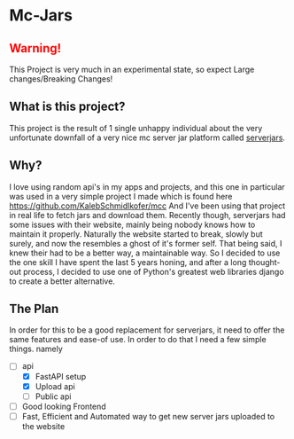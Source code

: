 # Mc-Jars

## <span style="color:red">Warning!</span>

This Project is very much in an experimental state,
so expect Large changes/Breaking Changes!

## What is this project?

This project is the result of 1 single unhappy individual
about the very unfortunate downfall of a very nice mc server
jar platform called [serverjars](https://serverjars.com).

## Why?

I love using random api's in my apps and projects, and this
one in particular was used in a very simple project I made
which is found here https://github.com/KalebSchmidlkofer/mcc
And I've been using that project in real life to fetch jars
and download them. Recently though, serverjars had some issues
with their website, mainly being nobody knows how to maintain
it properly. Naturally the website started to break, slowly but
surely, and now the resembles a ghost of it's former self.
That being said, I knew their had to be a better way, a maintainable
way. So I decided to use the one skill I have spent the last 5 years
honing, and after a long thought-out process, I decided to use one of 
Python's greatest web libraries django to create a better alternative.

## The Plan

In order for this to be a good replacement for serverjars, it need to offer
the same features and ease-of use. In order to do that I need a few simple things.
namely

- [ ] api
  - [X] FastAPI setup
  - [X] Upload api
  - [ ] Public api
- [ ] Good looking Frontend
- [ ] Fast, Efficient and Automated way to get new server jars uploaded to the website
